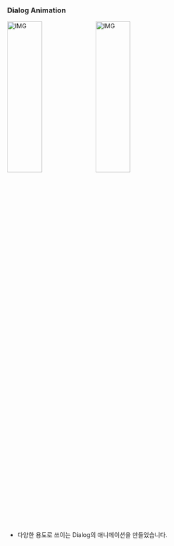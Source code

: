 ### Dialog Animation

<img src="https://j.gifs.com/wVylR1.gif" width="40%" height="30%" title="px(픽셀) 크기 설정" alt="IMG"></img>
<img src="https://j.gifs.com/q7p9MG.gif" width="40%" height="30%" title="px(픽셀) 크기 설정" alt="IMG"></img>

+ 다양한 용도로 쓰이는 Dialog의 애니메이션을 만들었습니다.

